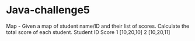 # Java-challenge5
Map - Given a map of student name/ID and their list of scores. Calculate the total score of each student.
Student ID	Score
1	[10,20,10]
2	[10,20,11]

